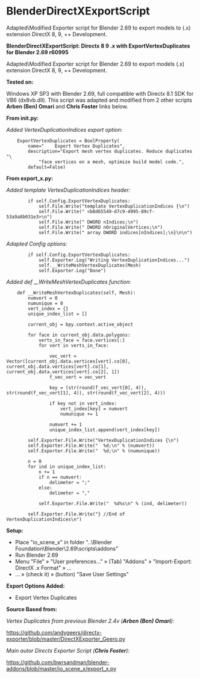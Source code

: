 # BlenderDirectXExportScript
Adapted\Modified Exporter script for Blender 2.69 to export models to (.x) extension DirectX 8, 9, ++ Development.

**BlenderDirectXExportScript: Directx 8 9 .x with ExportVertexDuplicates for Blender 2.69 r60995**

Adapted\Modified Exporter script for Blender 2.69 to export models (.x) extension DirectX 8, 9, ++ Development.

**Tested on:**

Windows XP SP3 with Blender 2.69, full compatible with Directx 8.1 SDK for VB6 (dx8vb.dll).
This script was adapted and modified from 2 other scripts **Arben (Ben) Omari** and **Chris Foster** links below.

**From __init__.py:**

*Added VertexDuplicationIndices export option:*
```
    ExportVertexDuplicates = BoolProperty(
        name="    Export Vertex Duplicates",
        description="Export mesh vertex duplicates. Reduce duplicates "\
            "face vertices on a mesh, optimize build model code.",
        default=False)
```
**From export_x.py:**

*Added template VertexDuplicationIndices header:*
```
        if self.Config.ExportVertexDuplicates:
            self.File.Write("template VertexDuplicationIndices {\n")
            self.File.Write(" <b8d65549-d7c9-4995-89cf-53a9a8b031e3>\n")
            self.File.Write(" DWORD nIndices;\n")
            self.File.Write(" DWORD nOriginalVertices;\n")
            self.File.Write(" array DWORD indices[nIndices];\n}\n\n")
```
*Adapted Config options:*
```
        if self.Config.ExportVertexDuplicates:
            self.Exporter.Log("Writing VertexDuplicationIndices...")
            self.__WriteMeshVertexDuplicates(Mesh)
            self.Exporter.Log("Done")
```
*Added def __WriteMeshVertexDuplicates function:*
```
    def __WriteMeshVertexDuplicates(self, Mesh):
        numvert = 0
        numunique = 0
        vert_index = {}
        unique_index_list = []
        
        current_obj = bpy.context.active_object
        
        for face in current_obj.data.polygons:
            verts_in_face = face.vertices[:]
            for vert in verts_in_face:
                
                vec_vert = Vector([current_obj.data.vertices[vert].co[0], current_obj.data.vertices[vert].co[1], current_obj.data.vertices[vert].co[2], 1])
                f_vec_vert = vec_vert
                
                key = (str(round(f_vec_vert[0], 4)), str(round(f_vec_vert[1], 4)), str(round(f_vec_vert[2], 4)))
                
                if key not in vert_index:
                    vert_index[key] = numvert
                    numunique += 1
                
                numvert += 1
                unique_index_list.append(vert_index[key])
        
        self.Exporter.File.Write("VertexDuplicationIndices {\n")
        self.Exporter.File.Write("  %d;\n" % (numvert))
        self.Exporter.File.Write("  %d;\n" % (numunique))
        
        n = 0
        for ind in unique_index_list:
            n += 1
            if n == numvert:
                delimeter = ";"
            else:
                delimeter = ","
            
            self.Exporter.File.Write("  %d%s\n" % (ind, delimeter))
        
        self.Exporter.File.Write("} //End of VertexDuplicationIndices\n")
```

**Setup:**

- Place "io_scene_x" in folder "..\Blender Foundation\Blender\2.69\scripts\addons"
- Run Blender 2.69
- Menu "File" » "User preferences..." » (Tab) "Addons" » "Import-Export: DirectX .x Format" » ...
- ... » (check it) » (button) "Save User Settings"

**Export Options Added:**

- Export Vertex Duplicates


**Source Based from:**

*Vertex Duplicates from previous Blender 2.4v (**Arben (Ben) Omari**):*

https://github.com/andygeers/directx-exporter/blob/master/DirectXExporter_Geero.py

*Main autor Directx Exporter Script (**Chris Foster**):*

https://github.com/bwrsandman/blender-addons/blob/master/io_scene_x/export_x.py
